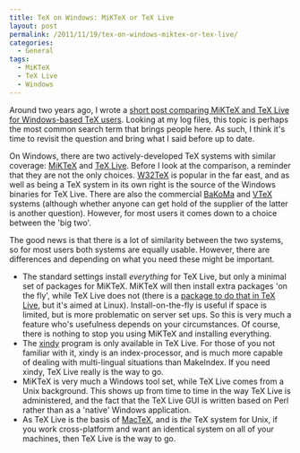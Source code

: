 ```yaml
---
title: TeX on Windows: MiKTeX or TeX Live
layout: post
permalink: /2011/11/19/tex-on-windows-miktex-or-tex-live/
categories:
  - General
tags:
  - MiKTeX
  - TeX Live
  - Windows
---
```

Around two years ago, I wrote a [short post comparing MiKTeX and TeX Live for Windows-based TeX users](/2009/11/07/windows-tex-users-miktex-or-tex-live/). Looking at my log files, this topic is perhaps the most common search term that brings people here. As such, I think it's time to revisit the question and bring what I said before up to date.

On Windows, there are two actively-developed TeX systems with similar coverage: [MiKTeX](https://www.miktex.org/) and [TeX Live](https://tug.org/texlive). Before I look at the comparison, a reminder that they are not the only choices. [W32TeX](http://w32tex.org/) is popular in the far east, and as well as being a TeX system in its own right is the source of the Windows binaries for TeX Live. There are also the commercial [BaKoMa](http://www.bakoma-tex.com/) and [VTeX](http://www.micropress-inc.com/) systems (although whether anyone can get hold of the supplier of the latter is another question). However, for most users it comes down to a choice between the 'big two'.

The good news is that there is a lot of similarity between the two systems, so for most users both systems are equally usable. However, there are differences and depending on what you need these might be important.

- The standard settings install _everything_ for TeX Live, but only a minimal set of packages for MiKTeX. MiKTeX will then install extra packages 'on the fly', while TeX Live does not (there is a [package to do that in TeX Live](https://ctan.org/pkg/texliveonfly), but it's aimed at Linux). Install-on-the-fly is useful if space is limited, but is more problematic on server set ups. So this is very much a feature who's usefulness depends on your circumstances. Of course, there is nothing to stop you using MiKTeX and installing everything.
- The [xindy](http://www.xindy.org/) program is only available in TeX Live. For those of you not familiar with it, xindy is an index-processor, and is much more capable of dealing with multi-lingual situations than MakeIndex. If you need xindy, TeX Live really is the way to go.
- MiKTeX is very much a Windows tool set, while TeX Live comes from a Unix background. This shows up from time to time in the way TeX Live is administered, and the fact that the TeX Live GUI is written based on Perl rather than as a 'native' Windows application.
- As TeX Live is the basis of [MacTeX](https://tug.org/mactex), and is _the_ TeX system for Unix, if you work cross-platform and want an identical system on all of your machines, then TeX Live is the way to go.

